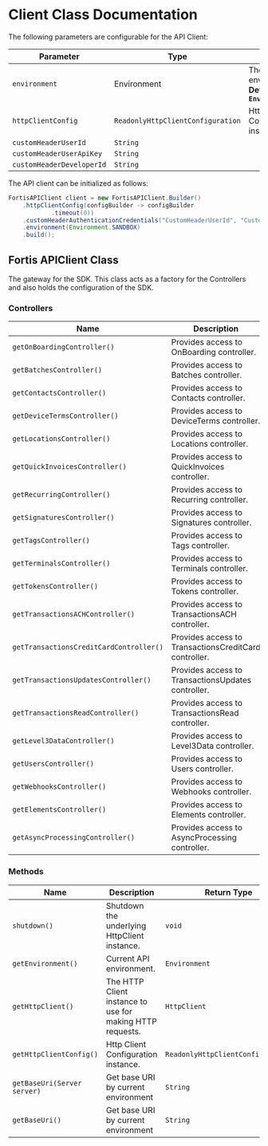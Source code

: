 
# Client Class Documentation

The following parameters are configurable for the API Client:

| Parameter | Type | Description |
|  --- | --- | --- |
| `environment` | Environment | The API environment. <br> **Default: `Environment.SANDBOX`** |
| `httpClientConfig` | `ReadonlyHttpClientConfiguration` | Http Client Configuration instance. |
| `customHeaderUserId` | `String` |  |
| `customHeaderUserApiKey` | `String` |  |
| `customHeaderDeveloperId` | `String` |  |

The API client can be initialized as follows:

```java
FortisAPIClient client = new FortisAPIClient.Builder()
    .httpClientConfig(configBuilder -> configBuilder
            .timeout(0))
    .customHeaderAuthenticationCredentials("CustomHeaderUserId", "CustomHeaderUserApiKey", "CustomHeaderDeveloperId")
    .environment(Environment.SANDBOX)
    .build();
```

## Fortis APIClient Class

The gateway for the SDK. This class acts as a factory for the Controllers and also holds the configuration of the SDK.

### Controllers

| Name | Description | Return Type |
|  --- | --- | --- |
| `getOnBoardingController()` | Provides access to OnBoarding controller. | `OnBoardingController` |
| `getBatchesController()` | Provides access to Batches controller. | `BatchesController` |
| `getContactsController()` | Provides access to Contacts controller. | `ContactsController` |
| `getDeviceTermsController()` | Provides access to DeviceTerms controller. | `DeviceTermsController` |
| `getLocationsController()` | Provides access to Locations controller. | `LocationsController` |
| `getQuickInvoicesController()` | Provides access to QuickInvoices controller. | `QuickInvoicesController` |
| `getRecurringController()` | Provides access to Recurring controller. | `RecurringController` |
| `getSignaturesController()` | Provides access to Signatures controller. | `SignaturesController` |
| `getTagsController()` | Provides access to Tags controller. | `TagsController` |
| `getTerminalsController()` | Provides access to Terminals controller. | `TerminalsController` |
| `getTokensController()` | Provides access to Tokens controller. | `TokensController` |
| `getTransactionsACHController()` | Provides access to TransactionsACH controller. | `TransactionsACHController` |
| `getTransactionsCreditCardController()` | Provides access to TransactionsCreditCard controller. | `TransactionsCreditCardController` |
| `getTransactionsUpdatesController()` | Provides access to TransactionsUpdates controller. | `TransactionsUpdatesController` |
| `getTransactionsReadController()` | Provides access to TransactionsRead controller. | `TransactionsReadController` |
| `getLevel3DataController()` | Provides access to Level3Data controller. | `Level3DataController` |
| `getUsersController()` | Provides access to Users controller. | `UsersController` |
| `getWebhooksController()` | Provides access to Webhooks controller. | `WebhooksController` |
| `getElementsController()` | Provides access to Elements controller. | `ElementsController` |
| `getAsyncProcessingController()` | Provides access to AsyncProcessing controller. | `AsyncProcessingController` |

### Methods

| Name | Description | Return Type |
|  --- | --- | --- |
| `shutdown()` | Shutdown the underlying HttpClient instance. | `void` |
| `getEnvironment()` | Current API environment. | `Environment` |
| `getHttpClient()` | The HTTP Client instance to use for making HTTP requests. | `HttpClient` |
| `getHttpClientConfig()` | Http Client Configuration instance. | `ReadonlyHttpClientConfiguration` |
| `getBaseUri(Server server)` | Get base URI by current environment | `String` |
| `getBaseUri()` | Get base URI by current environment | `String` |

